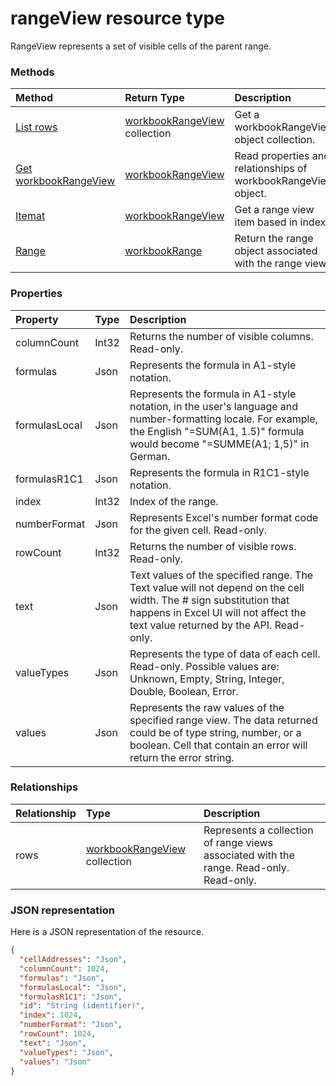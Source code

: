 # rangeView resource type
RangeView represents a set of visible cells of the parent range.

### Methods

| Method		   | Return Type	|Description|
|:---------------|:--------|:----------|
|[List rows](../api/workbookrangeview_list_rows.md) |[workbookRangeView](workbookrangeview.md) collection| Get a workbookRangeView object collection.|
|[Get workbookRangeView](../api/workbookrangeview_get.md) | [workbookRangeView](workbookrangeview.md) |Read properties and relationships of workbookRangeView object.|
|[Itemat](../api/workbookrangeview_itemat.md)|[workbookRangeView](workbookrangeview.md)|Get a range view item based in index.|
|[Range](../api/workbookrangeview_range.md)|[workbookRange](range.md)|Return the range object associated with the range view|


### Properties
| Property	   | Type	|Description|
|:---------------|:--------|:----------|
|columnCount|Int32|Returns the number of visible columns. Read-only.|
|formulas|Json|Represents the formula in A1-style notation.	|
|formulasLocal|Json|Represents the formula in A1-style notation, in the user's language and number-formatting locale. For example, the English "=SUM(A1, 1.5)" formula would become "=SUMME(A1; 1,5)" in German.	|
|formulasR1C1|Json|Represents the formula in R1C1-style notation.	|
|index|Int32|Index of the range.|
|numberFormat|Json|Represents Excel's number format code for the given cell. Read-only.	|
|rowCount|Int32|Returns the number of visible rows. Read-only.	|
|text|Json|Text values of the specified range. The Text value will not depend on the cell width. The # sign substitution that happens in Excel UI will not affect the text value returned by the API. Read-only.	|
|valueTypes|Json|Represents the type of data of each cell. Read-only. Possible values are: Unknown, Empty, String, Integer, Double, Boolean, Error.	|
|values|Json|Represents the raw values of the specified range view. The data returned could be of type string, number, or a boolean. Cell that contain an error will return the error string.	|

### Relationships
| Relationship | Type	|Description|
|:---------------|:--------|:----------|
|rows|[workbookRangeView](workbookrangeview.md) collection| Represents a collection of range views associated with the range. Read-only.	Read-only.|

### JSON representation

Here is a JSON representation of the resource.

```json
{
  "cellAddresses": "Json",
  "columnCount": 1024,
  "formulas": "Json",
  "formulasLocal": "Json",
  "formulasR1C1": "Json",
  "id": "String (identifier)",
  "index": 1024,
  "numberFormat": "Json",
  "rowCount": 1024,
  "text": "Json",
  "valueTypes": "Json",
  "values": "Json"
}
